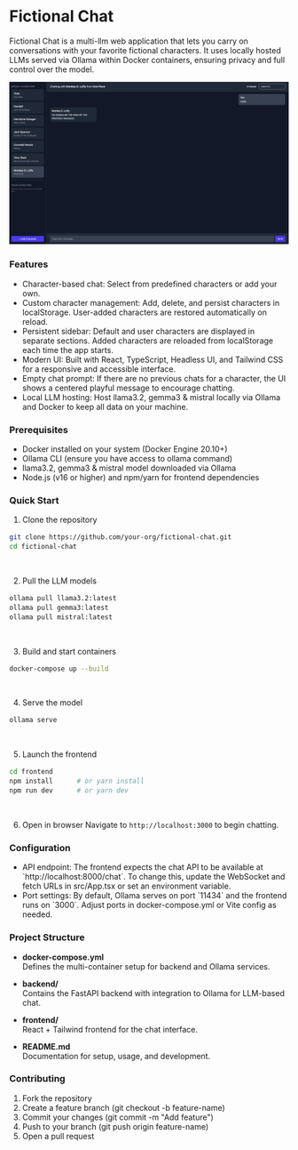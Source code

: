 # Fictional Chat

Fictional Chat is a multi-llm web application that lets you carry on conversations with your favorite fictional characters. It uses locally hosted LLMs served via Ollama within Docker containers, ensuring privacy and full control over the model.

![Screenshot](./images/ss.png)

### Features
<ul>
<li>Character-based chat: Select from predefined characters or add your own.
<li>Custom character management: Add, delete, and persist characters in localStorage. User-added characters are restored automatically on reload.
<li>Persistent sidebar: Default and user characters are displayed in separate sections. Added characters are reloaded from localStorage each time the app starts.
<li>Modern UI: Built with React, TypeScript, Headless UI, and Tailwind CSS for a responsive and accessible interface.
<li>Empty chat prompt: If there are no previous chats for a character, the UI shows a centered playful message to encourage chatting.
<li>Local LLM hosting: Host llama3.2, gemma3 & mistral locally via Ollama and Docker to keep all data on your machine.
</ul>

### Prerequisites
<ul>
	<li>Docker installed on your system (Docker Engine 20.10+)
	<li>Ollama CLI (ensure you have access to ollama command)
	<li>llama3.2, gemma3 & mistral model downloaded via Ollama
	<li>Node.js (v16 or higher) and npm/yarn for frontend dependencies
</ul>

### Quick Start
1. Clone the repository
```bash
git clone https://github.com/your-org/fictional-chat.git
cd fictional-chat
```
<br>

2. Pull the LLM models
```bash
ollama pull llama3.2:latest
ollama pull gemma3:latest
ollama pull mistral:latest
```
<br>

3. Build and start containers
```bash
docker-compose up --build
```
<br>


4. Serve the model
```bash
ollama serve
```
<br>



5. Launch the frontend
```bash
cd frontend
npm install      # or yarn install
npm run dev      # or yarn dev
```
<br>


6. Open in browser
Navigate to `http://localhost:3000` to begin chatting.

### Configuration
<ul>
  <li>API endpoint: The frontend expects the chat API to be available at `http://localhost:8000/chat`. To change this, update the WebSocket and fetch URLs in src/App.tsx or set an environment variable.
  <li>Port settings: By default, Ollama serves on port `11434` and the frontend runs on `3000`. Adjust ports in docker-compose.yml or Vite config as needed.
</ul>

### Project Structure
- **docker-compose.yml**  
  Defines the multi-container setup for backend and Ollama services.

- **backend/**  
  Contains the FastAPI backend with integration to Ollama for LLM-based chat.

- **frontend/**  
  React + Tailwind frontend for the chat interface.  

- **README.md**  
  Documentation for setup, usage, and development.

### Contributing
1.	Fork the repository
2.	Create a feature branch (git checkout -b feature-name)
3.	Commit your changes (git commit -m "Add feature")
4.	Push to your branch (git push origin feature-name)
5.	Open a pull request

<!-- ### License
This project is licensed under the MIT License. See the LICENSE file for details. -->